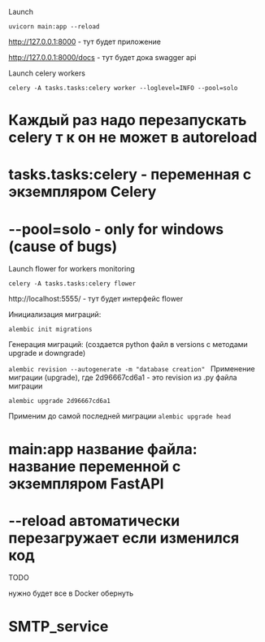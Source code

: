 

Launch

`uvicorn main:app --reload`


http://127.0.0.1:8000 - тут будет приложение

http://127.0.0.1:8000/docs - тут будет дока swagger api


Launch celery workers

`celery -A tasks.tasks:celery worker --loglevel=INFO --pool=solo`

# Каждый раз надо перезапускать celery т к он не может в autoreload
# tasks.tasks:celery - переменная с экземпляром Celery
# --pool=solo - only for windows (cause of bugs)


Launch flower for workers monitoring

`celery -A tasks.tasks:celery flower`

http://localhost:5555/ - тут будет интерфейс flower


Инициализация миграций:

`alembic init migrations`


Генерация миграций: (создается python файл в versions с методами upgrade и downgrade)

`alembic revision --autogenerate -m "database creation"
`
Применение миграции (upgrade), где 2d96667cd6a1 - это revision из .py файла миграции

`alembic upgrade 2d96667cd6a1
`


Применим до самой последней миграции
`alembic upgrade head
`


# main:app название файла: название переменной с экземпляром FastAPI
# --reload автоматически перезагружает если изменился код


TODO

нужно будет все в Docker обернуть


# SMTP_service